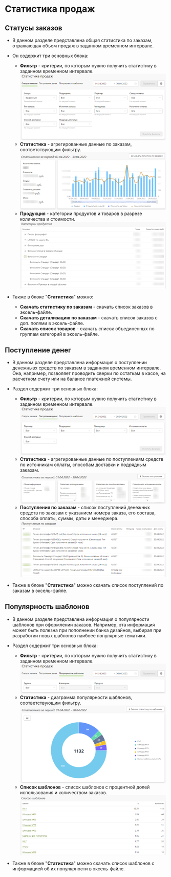 # Статистика продаж

## Статусы заказов
* В данном разделе представлена общая статистика по заказам, отражающая объем продаж в заданном временном интервале.

* Он содержит три основных блока:
    + __Фильтр__ - критерии, по которым нужно получить статистику в заданном временном интервале.
    ![](../_media/order/order-report-filter.png)
    + __Статистика__ - агрегированные данные по заказам, соответствующим фильтру.
    ![](../_media/order/order-report-statistic.png)
    + __Продукция__ - категории продуктов и товаров в разрезе количества и стоимости.
    ![](../_media/order/order-report-products.png)

* Также в блоке "__Статистика__" можно:
    + __Скачать статистику по заказам__ - скачать список заказов в эксель-файле.
    + __Скачать детализацию по заказам__ - скачать список заказов с доп. полями в эксель-файле.
    + __Скачать список товаров__ - скачать список объединенных по группам категорий в эксель-файле.

## Поступление денег
* В данном разделе представлена информация о поступлении денежнывх средств по заказам в заданном временном интервале. Она, например, позволяет проводить сверки по остаткам в кассе, на расчетном счету или на балансе платежной системы.

* Раздел содержит три основных блока:
    + __Фильтр__ - критерии, по которым нужно получить статистику в заданном временном интервале.
    ![](../_media/order/order-report-finance-filter.png)
    + __Статистика__ - агрегированные данные по поступлениям средств по источникам оплаты, способам доставки и подрядным заказам.
    ![](../_media/order/order-report-finance-statistic.png)
    + __Поступления по заказам__ - список поступлений денежных средств по заказам с указанием номера заказа, его состава, способа оплаты, суммы, даты и менеджера.
    ![](../_media/order/order-report-finance-orders.png)

* Также в блоке "__Статистика__" можно скачать список поступлений по заказам в эксель-файле.

## Популярность шаблонов
* В данном разделе представлена информация о популярности шаблонов при оформлении заказов. Например, эта информация может быть полезна при пополнении банка дизайнов, выбирая при разработки новых шаблонов наибоее популярные тематики.

* Раздел содержит три основных блока:
    + __Фильтр__ - критерии, по которым нужно получить статистику в заданном временном интервале.
    ![](../_media/order/order-report-template-filter.png)
    + __Статистика__ - диаграмма популярности шаблонов, соответствующим фильтру.
    ![](../_media/order/order-report-template-statistic.png)
    + __Список шаблонов__ - список шаблонов с процентной долей использования и количеством заказов.
    ![](../_media/order/order-report-template-list.png)

* Также в блоке "__Статистика__" можно скачать список шаблонов с информацией об их популярности в эксель-файле.
